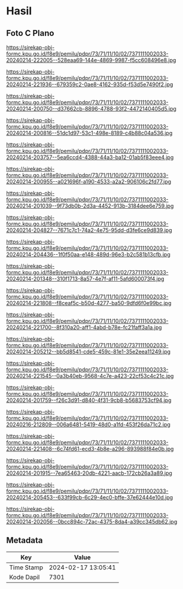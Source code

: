 # Hasil

## Foto C Plano

https://sirekap-obj-formc.kpu.go.id/f8e9/pemilu/pdpr/73/71/11/10/02/7371111002033-20240214-222005--528eaa69-144e-4869-9987-f5cc608496e8.jpg

https://sirekap-obj-formc.kpu.go.id/f8e9/pemilu/pdpr/73/71/11/10/02/7371111002033-20240214-221936--679359c2-0ae8-4162-935d-f53d5e7490f2.jpg

https://sirekap-obj-formc.kpu.go.id/f8e9/pemilu/pdpr/73/71/11/10/02/7371111002033-20240214-200750--d37662cb-8896-4788-93f2-4472140405d5.jpg

https://sirekap-obj-formc.kpu.go.id/f8e9/pemilu/pdpr/73/71/11/10/02/7371111002033-20240214-200816--51dc1d97-53c1-498e-8189-c4b88c04a536.jpg

https://sirekap-obj-formc.kpu.go.id/f8e9/pemilu/pdpr/73/71/11/10/02/7371111002033-20240214-203757--5ea6ccd4-4388-44a3-ba12-01ab5f83eee4.jpg

https://sirekap-obj-formc.kpu.go.id/f8e9/pemilu/pdpr/73/71/11/10/02/7371111002033-20240214-200955--a021696f-a190-4533-a2a2-906106c2fd77.jpg

https://sirekap-obj-formc.kpu.go.id/f8e9/pemilu/pdpr/73/71/11/10/02/7371111002033-20240214-201039--9f73db0b-2d3a-4452-913b-3184dee6e759.jpg

https://sirekap-obj-formc.kpu.go.id/f8e9/pemilu/pdpr/73/71/11/10/02/7371111002033-20240214-204827--7671c7c1-74a2-4e75-95dd-d3fe6ce9d839.jpg

https://sirekap-obj-formc.kpu.go.id/f8e9/pemilu/pdpr/73/71/11/10/02/7371111002033-20240214-204436--1f0f50aa-e148-489d-96e3-b2c581b13cfb.jpg

https://sirekap-obj-formc.kpu.go.id/f8e9/pemilu/pdpr/73/71/11/10/02/7371111002033-20240214-201348--310f1713-8a57-4e7f-af11-5afd600073f4.jpg

https://sirekap-obj-formc.kpu.go.id/f8e9/pemilu/pdpr/73/71/11/10/02/7371111002033-20240214-221808--f8ceaf5c-b50d-4277-ba50-9dfd6f0e99bc.jpg

https://sirekap-obj-formc.kpu.go.id/f8e9/pemilu/pdpr/73/71/11/10/02/7371111002033-20240214-221700--8f310a20-aff1-4abd-b78e-fc21faff3a1a.jpg

https://sirekap-obj-formc.kpu.go.id/f8e9/pemilu/pdpr/73/71/11/10/02/7371111002033-20240214-205212--bb5d8541-cde5-459c-81e1-35e2eea11249.jpg

https://sirekap-obj-formc.kpu.go.id/f8e9/pemilu/pdpr/73/71/11/10/02/7371111002033-20240214-221545--0a3b40eb-9568-4c7e-a423-22cf53c4c21c.jpg

https://sirekap-obj-formc.kpu.go.id/f8e9/pemilu/pdpr/73/71/11/10/02/7371111002033-20240214-201759--f26c3d91-d840-4f31-9cb8-b5683753cf94.jpg

https://sirekap-obj-formc.kpu.go.id/f8e9/pemilu/pdpr/73/71/11/10/02/7371111002033-20240216-212809--006a6481-5419-48d0-a1fd-453f26da71c2.jpg

https://sirekap-obj-formc.kpu.go.id/f8e9/pemilu/pdpr/73/71/11/10/02/7371111002033-20240214-221408--6c74fd61-ecd3-4b8e-a296-893988f84e0b.jpg

https://sirekap-obj-formc.kpu.go.id/f8e9/pemilu/pdpr/73/71/11/10/02/7371111002033-20240214-201915--7ea65463-20db-4221-aacb-172cb26a3a89.jpg

https://sirekap-obj-formc.kpu.go.id/f8e9/pemilu/pdpr/73/71/11/10/02/7371111002033-20240214-205453--633f99cb-6c29-4ec0-bffe-37e62444e10d.jpg

https://sirekap-obj-formc.kpu.go.id/f8e9/pemilu/pdpr/73/71/11/10/02/7371111002033-20240214-202056--0bcc894c-72ac-4375-8da4-a39cc345db62.jpg


## Metadata

| Key        | Value               |
| ---------- | ------------------- |
| Time Stamp | 2024-02-17 13:05:41 |
| Kode Dapil | 7301                |



